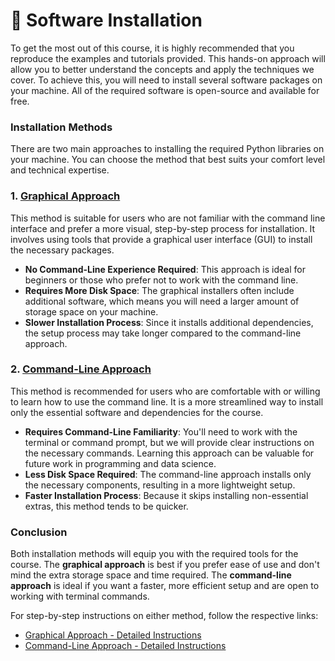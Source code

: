 # 🐍 Software Installation

To get the most out of this course, it is highly recommended that you reproduce the examples and tutorials provided. This hands-on approach will allow you to better understand the concepts and apply the techniques we cover. To achieve this, you will need to install several software packages on your machine. All of the required software is open-source and available for free.

### Installation Methods

There are two main approaches to installing the required Python libraries on your machine. You can choose the method that best suits your comfort level and technical expertise.

### 1. [Graphical Approach](software/1-graphical.md)

This method is suitable for users who are not familiar with the command line interface and prefer a more visual, step-by-step process for installation. It involves using tools that provide a graphical user interface (GUI) to install the necessary packages.

- **No Command-Line Experience Required**: This approach is ideal for beginners or those who prefer not to work with the command line.
- **Requires More Disk Space**: The graphical installers often include additional software, which means you will need a larger amount of storage space on your machine.
- **Slower Installation Process**: Since it installs additional dependencies, the setup process may take longer compared to the command-line approach.

### 2. [Command-Line Approach](software/2-cli.md)

This method is recommended for users who are comfortable with or willing to learn how to use the command line. It is a more streamlined way to install only the essential software and dependencies for the course.

- **Requires Command-Line Familiarity**: You'll need to work with the terminal or command prompt, but we will provide clear instructions on the necessary commands. Learning this approach can be valuable for future work in programming and data science.
- **Less Disk Space Required**: The command-line approach installs only the necessary components, resulting in a more lightweight setup.
- **Faster Installation Process**: Because it skips installing non-essential extras, this method tends to be quicker.

### Conclusion

Both installation methods will equip you with the required tools for the course. The **graphical approach** is best if you prefer ease of use and don't mind the extra storage space and time required. The **command-line approach** is ideal if you want a faster, more efficient setup and are open to working with terminal commands.

For step-by-step instructions on either method, follow the respective links:

- [Graphical Approach - Detailed Instructions](software/1-graphical.md)
- [Command-Line Approach - Detailed Instructions](software/2-cli.md)

